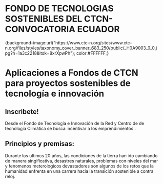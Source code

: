 # FONDO DE TECNOLOGIAS SOSTENIBLES DEL CTCN-CONVOCATORIA ECUADOR
<html>
<body>{background-image:url("https://www.ctc-n.org/sites/www.ctc-n.org/files/styles/taxonomy_cover_banner_683_250/public/_H0A9003_0_0.jpg?h=1a3c2218&itok=8xrXpwPh"); color:#FFFFFF;}
  
<h1>Aplicaciones a Fondos de CTCN para proyectos sostenibles de tecnología e innovación</h1>
<h2>Inscribete!</h2>
Desde el Fondo de Tecnología e Innovación de la Red y Centro de de tecnologia Climática se busca incentivar a los emprendimientos .
  <h2>Principios y premisas:</h2>
                                                                                            
Durante los ultimos 20 años, las condiciones de la tierra han ido cambiando de manera singificativa, desastres naturales, problemas con niveles del mar y fenomenos meterologicos devastadores son algunos de los retos que la humanidad enfrenta en una carrera hacia la transición sostenible a contra reloj.                                                                                            
</body>                                                                                            
</html>
